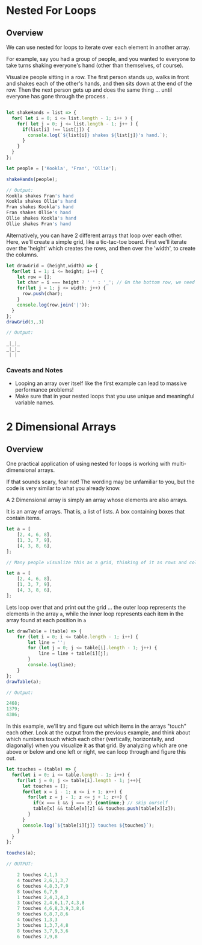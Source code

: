 # Nested For Loops

## Overview

We can use nested for loops to iterate over each element in another array.

For example, say you had a group of people, and you wanted to everyone to take turns shaking everyone's hand (other than themselves, of course).

Visualize people sitting in a row. The first person stands up, walks in front and shakes each of the other's hands, and then sits down at the end of the row. Then the next person gets up and does the same thing ... until everyone has gone through the process .

```js

let shakeHands = list => {
  for( let i = 0; i <= list.length - 1; i++ ) {
    for( let j = 0; j <= list.length - 1; j++ ) {
      if(list[i] !== list[j]) {
        console.log(`${list[i]} shakes ${list[j]}'s hand.`);
      }
    }
  }
};

let people = ['Kookla', 'Fran', 'Ollie'];

shakeHands(people);

// Output:
Kookla shakes Fran's hand
Kookla shakes Ollie's hand
Fran shakes Kookla's hand
Fran shakes Ollie's hand
Ollie shakes Kookla's hand
Ollie shakes Fran's hand

```

Alternatively, you can have 2 different arrays that loop over each other. Here, we'll create a simple grid, like a tic-tac-toe board. First we'll iterate over the 'height' which creates the rows, and then over the 'width', to create the columns.

```js
let drawGrid = (height,width) => {
  for(let i = 1; i <= height; i++) {
    let row = [];
    let char = i === height ? ' ' : '_'; // On the bottom row, we need to use spaces instead of "_"
    for(let j = 1; j <= width; j++) {
      row.push(char);
    }
    console.log(row.join('|'));
  }
};
drawGrid(3,,3)

// Output:

_|_|_
_|_|_
 | |

```

### Caveats and Notes

-   Looping an array over itself like the first example can lead to massive performance problems!
-   Make sure that in your nested loops that you use unique and meaningful variable names.

# 2 Dimensional Arrays

## Overview

One practical application of using nested for loops is working with multi-dimensional arrays.

If that sounds scary, fear not! The wording may be unfamiliar to you, but the code is very similar to what you already know.

A 2 Dimensional array is simply an array whose elements are also arrays.

It is an array of arrays. That is, a list of lists. A box containing boxes that contain items.

```js
let a = [
	[2, 4, 6, 8],
	[1, 3, 7, 9],
	[4, 3, 8, 6],
];

// Many people visualize this as a grid, thinking of it as rows and columns...

let a = [
	[2, 4, 6, 8],
	[1, 3, 7, 9],
	[4, 3, 8, 6],
];
```

Lets loop over that and print out the grid ... the outer loop represents the elements in the array `a`, while the inner loop represents each item in the array found at each position in `a`

```js
let drawTable = (table) => {
	for (let i = 0; i <= table.length - 1; i++) {
		let line = '';
		for (let j = 0; j <= table[i].length - 1; j++) {
			line = line + table[i][j];
		}
		console.log(line);
	}
};
drawTable(a);

// Output:

2468;
1379;
4386;
```

In this example, we'll try and figure out which items in the arrays "touch" each other. Look at the output from the previous example, and think about which numbers touch which each other (vertically, horizontally, and diagonally) when you visualize it as that grid. By analyzing which are one above or below and one left or right, we can loop through and figure this out.

```js
let touches = (table) => {
  for(let i = 0; i <= table.length - 1; i++) {
    for(let j = 0; j <= table[i].length - 1; j++){
      let touches = [];
      for(let x = i - 1; x <= i + 1; x++) {
        for(let z = j - 1; z <= j + 1; z++) {
          if(x === i && j === z) {continue;} // skip ourself
          table[x] && table[x][z] && touches.push(table[x][z]);
        }
      }
      console.log(`${table[i][j]} touches ${touches}`);
    }
  }
};

touches(a);

// OUTPUT:

    2 touches 4,1,3
    4 touches 2,6,1,3,7
    6 touches 4,8,3,7,9
    8 touches 6,7,9
    1 touches 2,4,3,4,3
    3 touches 2,4,6,1,7,4,3,8
    7 touches 4,6,8,3,9,3,8,6
    9 touches 6,8,7,8,6
    4 touches 1,3,3
    3 touches 1,3,7,4,8
    8 touches 3,7,9,3,6
    6 touches 7,9,8

```
